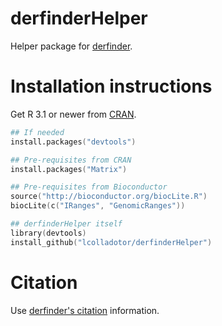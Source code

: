 derfinderHelper
===============

Helper package for [derfinder](https://github.com/lcolladotor/derfinder).

# Installation instructions

Get R 3.1 or newer from [CRAN](http://cran.r-project.org/).

```S
## If needed
install.packages("devtools")

## Pre-requisites from CRAN
install.packages("Matrix")

## Pre-requisites from Bioconductor
source("http://bioconductor.org/biocLite.R")
biocLite(c("IRanges", "GenomicRanges"))

## derfinderHelper itself
library(devtools)
install_github("lcolladotor/derfinderHelper")
```

# Citation

Use [derfinder's citation](https://github.com/lcolladotor/derfinder#citation) information.
